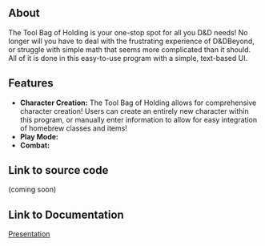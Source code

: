 ## About
The Tool Bag of Holding is your one-stop spot for all you D&D needs!
No longer will you have to deal with the frustrating experience of D&DBeyond, or struggle with simple math that seems more complicated than it should. All of it is done in this easy-to-use program with a simple, text-based UI.

## Features
- **Character Creation:** The Tool Bag of Holding allows for comprehensive character creation! Users can create an entirely new character within this program, or manually enter information to allow for easy integration of homebrew classes and items!
- **Play Mode:**
- **Combat:**

## Link to source code

(coming soon)

## Link to Documentation

<a href="presentation/index.html">Presentation</a>
